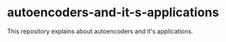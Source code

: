 # autoencoders-and-it-s-applications
This repository explains about autoencoders and it's applications.
